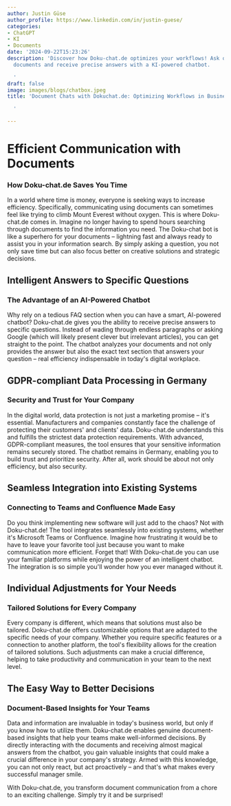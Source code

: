 ```yaml
---
author: Justin Güse
author_profile: https://www.linkedin.com/in/justin-guese/
categories:
- ChatGPT
- KI
- Documents
date: '2024-09-22T15:23:26'
description: 'Discover how Doku-chat.de optimizes your workflows! Ask questions about
  documents and receive precise answers with a KI-powered chatbot.

  '
draft: false
image: images/blogs/chatbox.jpeg
title: 'Document Chats with Dokuchat.de: Optimizing Workflows in Businesses

  '

---
```

# Efficient Communication with Documents

### How Doku-chat.de Saves You Time

In a world where time is money, everyone is seeking ways to increase efficiency.  Specifically, communicating using documents can sometimes feel like trying to climb Mount Everest without oxygen. This is where Doku-chat.de comes in. Imagine no longer having to spend hours searching through documents to find the information you need. The Doku-chat bot is like a superhero for your documents – lightning fast and always ready to assist you in your information search. By simply asking a question, you not only save time but can also focus better on creative solutions and strategic decisions.


## Intelligent Answers to Specific Questions

### The Advantage of an AI-Powered Chatbot

Why rely on a tedious FAQ section when you can have a smart, AI-powered chatbot? Doku-chat.de gives you the ability to receive precise answers to specific questions. Instead of wading through endless paragraphs or asking Google (which will likely present clever but irrelevant articles), you can get straight to the point. The chatbot analyzes your documents and not only provides the answer but also the exact text section that answers your question – real efficiency indispensable in today's digital workplace.


## GDPR-compliant Data Processing in Germany

### Security and Trust for Your Company

In the digital world, data protection is not just a marketing promise – it's essential. Manufacturers and companies constantly face the challenge of protecting their customers' and clients' data. Doku-chat.de understands this and fulfills the strictest data protection requirements. With advanced, GDPR-compliant measures, the tool ensures that your sensitive information remains securely stored. The chatbot remains in Germany, enabling you to build trust and prioritize security. After all, work should be about not only efficiency, but also security.


## Seamless Integration into Existing Systems

### Connecting to Teams and Confluence Made Easy

Do you think implementing new software will just add to the chaos? Not with Doku-chat.de! The tool integrates seamlessly into existing systems, whether it's Microsoft Teams or Confluence. Imagine how frustrating it would be to have to leave your favorite tool just because you want to make communication more efficient.  Forget that! With Doku-chat.de you can use your familiar platforms while enjoying the power of an intelligent chatbot. The integration is so simple you'll wonder how you ever managed without it.


## Individual Adjustments for Your Needs

### Tailored Solutions for Every Company

Every company is different, which means that solutions must also be tailored. Doku-chat.de offers customizable options that are adapted to the specific needs of your company. Whether you require specific features or a connection to another platform, the tool's flexibility allows for the creation of tailored solutions. Such adjustments can make a crucial difference, helping to take productivity and communication in your team to the next level.


## The Easy Way to Better Decisions

### Document-Based Insights for Your Teams

Data and information are invaluable in today's business world, but only if you know how to utilize them. Doku-chat.de enables genuine document-based insights that help your teams make well-informed decisions. By directly interacting with the documents and receiving almost magical answers from the chatbot, you gain valuable insights that could make a crucial difference in your company's strategy. Armed with this knowledge, you can not only react, but act proactively – and that's what makes every successful manager smile.

With Doku-chat.de, you transform document communication from a chore to an exciting challenge. Simply try it and be surprised!

